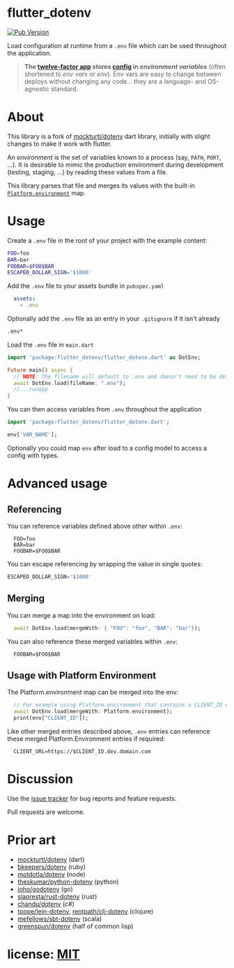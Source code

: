 flutter_dotenv
==============

[![Pub Version][pub-badge]][pub]

[pub]: https://pub.dartlang.org/packages/flutter_dotenv
[pub-badge]: https://img.shields.io/pub/v/flutter_dotenv.svg

Load configuration at runtime from a `.env` file which can be used throughout the application.

> **The [twelve-factor app][12fa] stores [config][cfg] in _environment variables_**
> (often shortened to _env vars_ or _env_). Env vars are easy to change
> between deploys without changing any code... they are a language- and
> OS-agnostic standard.

[12fa]: https://www.12factor.net
[cfg]: https://12factor.net/config

# About

This library is a fork of [mockturtl/dotenv] dart library, initially with slight changes to make it work with flutter.

[mockturtl/dotenv]: https://pub.dartlang.org/packages/dotenv

An _environment_ is the set of variables known to a process (say, `PATH`, `PORT`, ...).
It is desirable to mimic the production environment during development (testing,
staging, ...) by reading these values from a file.

This library parses that file and merges its values with the built-in
[`Platform.environment`][docs-io] map.

[docs-io]: https://api.dartlang.org/apidocs/channels/stable/dartdoc-viewer/dart:io.Platform#id_environment

# Usage

Create a `.env` file in the root of your project with the example content:

```sh
FOO=foo
BAR=bar
FOOBAR=$FOO$BAR
ESCAPED_DOLLAR_SIGN='$1000'
```

Add the `.env` file to your assets bundle in `pubspec.yaml`

```yml
  assets:
    - .env
```

Optionally add the `.env` file as an entry in your `.gitignore` if it isn't already

```sh
.env*
```

Load the `.env` file in `main.dart`

```dart
import 'package:flutter_dotenv/flutter_dotenv.dart' as DotEnv;

Future main() async {
  // NOTE: The filename will default to .env and doesn't need to be defined in this case
  await DotEnv.load(fileName: ".env");
  //...runapp
}
```

You can then access variables from `.env` throughout the application

```dart
import 'package:flutter_dotenv/flutter_dotenv.dart';

env['VAR_NAME'];
```

Optionally you could map `env` after load to a config model to access a config with types.

# Advanced usage

## Referencing

You can reference variables defined above other within  `.env`:

```
  FOO=foo
  BAR=bar
  FOOBAR=$FOO$BAR
```

You can escape referencing by wrapping the value in single quotes:

```dart
ESCAPED_DOLLAR_SIGN='$1000'
```

## Merging

You can merge a map into the environment on load:

```dart
  await DotEnv.load(mergeWith: { "FOO": "foo", "BAR": "bar"});
```

You can also reference these merged variables within `.env`:

```
  FOOBAR=$FOO$BAR
```

## Usage with Platform Environment

The Platform.environment map can be merged into the env:

```dart
  // For example using Platform.environment that contains a CLIENT_ID entry
  await DotEnv.load(mergeWith: Platform.environment);
  print(env["CLIENT_ID"]);
```

Like other merged entries described above, `.env` entries can reference these merged Platform.Environment entries if required:

```
  CLIENT_URL=https://$CLIENT_ID.dev.domain.com
```

# Discussion

Use the [issue tracker][tracker] for bug reports and feature requests.

Pull requests are welcome.

[tracker]: https://github.com/java-james/flutter_dotenv/issues

# Prior art

[flutter_dotenv]: https://pub.dartlang.org/packages/dotenv
- [mockturtl/dotenv][] (dart)
- [bkeepers/dotenv][] (ruby)
- [motdotla/dotenv][] (node)
- [theskumar/python-dotenv][] (python)
- [joho/godotenv][] (go)
- [slapresta/rust-dotenv][] (rust)
- [chandu/dotenv][] (c#)
- [tpope/lein-dotenv][], [rentpath/clj-dotenv][] (clojure)
- [mefellows/sbt-dotenv][] (scala)
- [greenspun/dotenv][] (half of common lisp)

[mockturtl/dotenv]: https://pub.dartlang.org/packages/dotenv
[bkeepers/dotenv]: https://github.com/bkeepers/dotenv
[motdotla/dotenv]: https://github.com/motdotla/dotenv
[theskumar/python-dotenv]: https://github.com/theskumar/python-dotenv
[joho/godotenv]: https://github.com/joho/godotenv
[slapresta/rust-dotenv]: https://github.com/slapresta/rust-dotenv
[chandu/dotenv]: https://github.com/Chandu/DotEnv
[tpope/lein-dotenv]: https://github.com/tpope/lein-dotenv
[rentpath/clj-dotenv]: https://github.com/rentpath/clj-dotenv
[mefellows/sbt-dotenv]: https://github.com/mefellows/sbt-dotenv
[greenspun/dotenv]: https://www.youtube.com/watch?v=pUjJU8Bbn3g

# license: [MIT](LICENSE)
